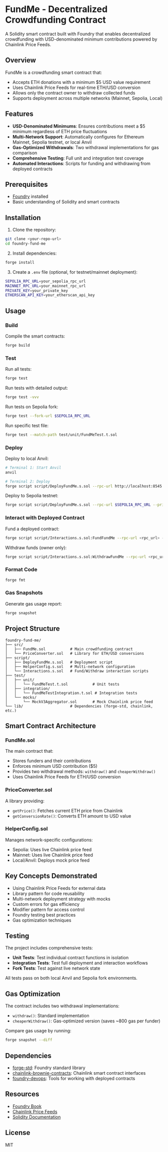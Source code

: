 # FundMe - Decentralized Crowdfunding Contract

A Solidity smart contract built with Foundry that enables decentralized crowdfunding with USD-denominated minimum contributions powered by Chainlink Price Feeds.

## Overview

FundMe is a crowdfunding smart contract that:
- Accepts ETH donations with a minimum $5 USD value requirement
- Uses Chainlink Price Feeds for real-time ETH/USD conversion
- Allows only the contract owner to withdraw collected funds
- Supports deployment across multiple networks (Mainnet, Sepolia, Local)

## Features

- **USD-Denominated Minimums**: Ensures contributions meet a $5 minimum regardless of ETH price fluctuations
- **Multi-Network Support**: Automatically configures for Ethereum Mainnet, Sepolia testnet, or local Anvil
- **Gas-Optimized Withdrawals**: Two withdrawal implementations for gas comparison
- **Comprehensive Testing**: Full unit and integration test coverage
- **Automated Interactions**: Scripts for funding and withdrawing from deployed contracts

## Prerequisites

- [Foundry](https://book.getfoundry.sh/getting-started/installation) installed
- Basic understanding of Solidity and smart contracts

## Installation

1. Clone the repository:
```bash
git clone <your-repo-url>
cd foundry-fund-me
```

2. Install dependencies:
```bash
forge install
```

3. Create a `.env` file (optional, for testnet/mainnet deployment):
```bash
SEPOLIA_RPC_URL=your_sepolia_rpc_url
MAINNET_RPC_URL=your_mainnet_rpc_url
PRIVATE_KEY=your_private_key
ETHERSCAN_API_KEY=your_etherscan_api_key
```

## Usage

### Build

Compile the smart contracts:
```bash
forge build
```

### Test

Run all tests:
```bash
forge test
```

Run tests with detailed output:
```bash
forge test -vvv
```

Run tests on Sepolia fork:
```bash
forge test --fork-url $SEPOLIA_RPC_URL
```

Run specific test file:
```bash
forge test --match-path test/unit/FundMeTest.t.sol
```

### Deploy

Deploy to local Anvil:
```bash
# Terminal 1: Start Anvil
anvil

# Terminal 2: Deploy
forge script script/DeployFundMe.s.sol --rpc-url http://localhost:8545 --private-key <anvil_private_key> --broadcast
```

Deploy to Sepolia testnet:
```bash
forge script script/DeployFundMe.s.sol --rpc-url $SEPOLIA_RPC_URL --private-key $PRIVATE_KEY --broadcast --verify --etherscan-api-key $ETHERSCAN_API_KEY
```

### Interact with Deployed Contract

Fund a deployed contract:
```bash
forge script script/Interactions.s.sol:FundFundMe --rpc-url <rpc_url> --private-key <private_key> --broadcast
```

Withdraw funds (owner only):
```bash
forge script script/Interactions.s.sol:WithdrawFundMe --rpc-url <rpc_url> --private-key <private_key> --broadcast
```

### Format Code

```bash
forge fmt
```

### Gas Snapshots

Generate gas usage report:
```bash
forge snapshot
```

## Project Structure

```
foundry-fund-me/
├── src/
│   ├── FundMe.sol           # Main crowdfunding contract
│   └── PriceConverter.sol   # Library for ETH/USD conversions
├── script/
│   ├── DeployFundMe.s.sol   # Deployment script
│   ├── HelperConfig.s.sol   # Multi-network configuration
│   └── Interactions.s.sol   # Fund/Withdraw interaction scripts
├── test/
│   ├── unit/
│   │   └── FundMeTest.t.sol           # Unit tests
│   ├── integration/
│   │   └── FundMeTestIntegration.t.sol # Integration tests
│   └── mocks/
│       └── MockV3Aggregator.sol       # Mock Chainlink price feed
└── lib/                     # Dependencies (forge-std, chainlink, etc.)
```

## Smart Contract Architecture

### FundMe.sol
The main contract that:
- Stores funders and their contributions
- Enforces minimum USD contribution ($5)
- Provides two withdrawal methods: `withdraw()` and `cheaperWithdraw()`
- Uses Chainlink Price Feeds for ETH/USD conversion

### PriceConverter.sol
A library providing:
- `getPrice()`: Fetches current ETH price from Chainlink
- `getConversionRate()`: Converts ETH amount to USD value

### HelperConfig.sol
Manages network-specific configurations:
- Sepolia: Uses live Chainlink price feed
- Mainnet: Uses live Chainlink price feed
- Local/Anvil: Deploys mock price feed

## Key Concepts Demonstrated

- Using Chainlink Price Feeds for external data
- Library pattern for code reusability
- Multi-network deployment strategy with mocks
- Custom errors for gas efficiency
- Modifier pattern for access control
- Foundry testing best practices
- Gas optimization techniques

## Testing

The project includes comprehensive tests:
- **Unit Tests**: Test individual contract functions in isolation
- **Integration Tests**: Test full deployment and interaction workflows
- **Fork Tests**: Test against live network state

All tests pass on both local Anvil and Sepolia fork environments.

## Gas Optimization

The contract includes two withdrawal implementations:
- `withdraw()`: Standard implementation
- `cheaperWithdraw()`: Gas-optimized version (saves ~800 gas per funder)

Compare gas usage by running:
```bash
forge snapshot --diff
```

## Dependencies

- [forge-std](https://github.com/foundry-rs/forge-std): Foundry standard library
- [chainlink-brownie-contracts](https://github.com/smartcontractkit/chainlink-brownie-contracts): Chainlink smart contract interfaces
- [foundry-devops](https://github.com/Cyfrin/foundry-devops): Tools for working with deployed contracts

## Resources

- [Foundry Book](https://book.getfoundry.sh/)
- [Chainlink Price Feeds](https://docs.chain.link/data-feeds/price-feeds/addresses)
- [Solidity Documentation](https://docs.soliditylang.org/)

## License

MIT
